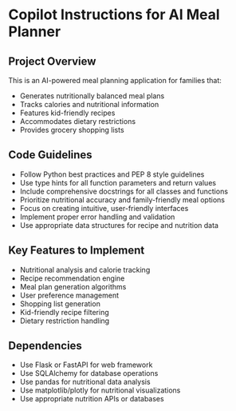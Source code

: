 # Copilot Instructions for AI Meal Planner

<!-- Use this file to provide workspace-specific custom instructions to Copilot. For more details, visit https://code.visualstudio.com/docs/copilot/copilot-customization#_use-a-githubcopilotinstructionsmd-file -->

## Project Overview
This is an AI-powered meal planning application for families that:
- Generates nutritionally balanced meal plans
- Tracks calories and nutritional information
- Features kid-friendly recipes
- Accommodates dietary restrictions
- Provides grocery shopping lists

## Code Guidelines
- Follow Python best practices and PEP 8 style guidelines
- Use type hints for all function parameters and return values
- Include comprehensive docstrings for all classes and functions
- Prioritize nutritional accuracy and family-friendly meal options
- Focus on creating intuitive, user-friendly interfaces
- Implement proper error handling and validation
- Use appropriate data structures for recipe and nutrition data

## Key Features to Implement
- Nutritional analysis and calorie tracking
- Recipe recommendation engine
- Meal plan generation algorithms
- User preference management
- Shopping list generation
- Kid-friendly recipe filtering
- Dietary restriction handling

## Dependencies
- Use Flask or FastAPI for web framework
- Use SQLAlchemy for database operations
- Use pandas for nutritional data analysis
- Use matplotlib/plotly for nutritional visualizations
- Use appropriate nutrition APIs or databases
